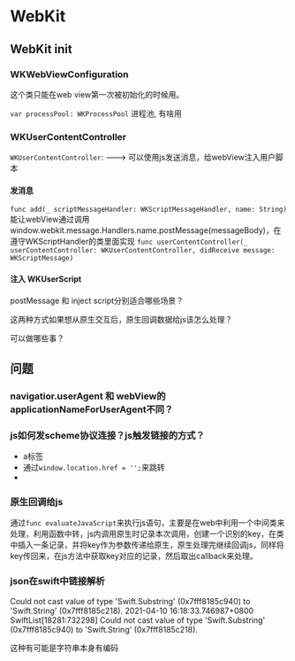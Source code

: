 # WebKit

## WebKit init

### WKWebViewConfiguration

这个类只能在web view第一次被初始化的时候用。

`var processPool: WKProcessPool` 进程池, 有啥用

### WKUserContentController

`WKUserContentController`: ---> 可以使用js发送消息，给webView注入用户脚本

#### 发消息
`func add(_ scriptMessageHandler: WKScriptMessageHandler, name: String)`
能让webView通过调用window.webkit.message.Handlers.name.postMessage(messageBody)，在
遵守WKScriptHandler的类里面实现 
`func userContentController(_ userContentController: WKUserContentController, didReceive message: WKScriptMessage)`

#### 注入 WKUserScript

postMessage 和 inject script分别适合哪些场景？

这两种方式如果想从原生交互后，原生回调数据给js该怎么处理？

可以做哪些事？






## 问题 
### navigatior.userAgent 和 webView的applicationNameForUserAgent不同？

### js如何发scheme协议连接？js触发链接的方式？
* a标签
* 通过`window.location.href = '';`来跳转
* 

### 原生回调给js
通过`func evaluateJavaScript`来执行js语句，主要是在web中利用一个中间类来处理，利用函数中转，js内调用原生时记录本次调用，创建一个识别的key，在类中插入一条记录，并将key作为参数传递给原生，原生处理完继续回调js，同样将key传回来，在js方法中获取key对应的记录，然后取出callback来处理。


### json在swift中链接解析

Could not cast value of type 'Swift.Substring' (0x7fff8185c940) to 'Swift.String' (0x7fff8185c218).
2021-04-10 16:18:33.746987+0800 SwiftList[18281:732298] Could not cast value of type 'Swift.Substring' (0x7fff8185c940) to 'Swift.String' (0x7fff8185c218).

这种有可能是字符串本身有编码
